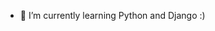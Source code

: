 - 🌱 I’m currently learning Python and Django :)

<!---
Marcin-Wrob/Marcin-Wrob is a ✨ special ✨ repository because its `README.md` (this file) appears on your GitHub profile.
You can click the Preview link to take a look at your changes.
--->
